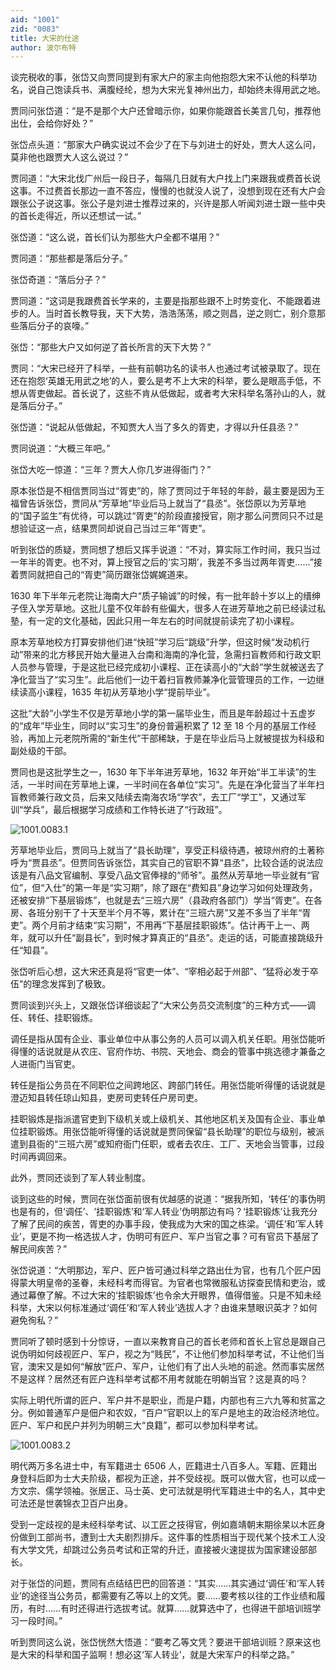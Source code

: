 ```yaml
---
aid: "1001"
zid: "0083"
title: 大宋的仕途
author: 波尔布特
---
```


谈完税收的事，张岱又向贾同提到有家大户的家主向他抱怨大宋不认他的科举功名，说自己饱读兵书、满腹经纶，想为大宋光复神州出力，却始终未得用武之地。

贾同问张岱道：“是不是那个大户还曾暗示你，如果你能跟首长美言几句，推荐他出仕，会给你好处？”

张岱点头道：“那家大户确实说过不会少了在下与刘进士的好处，贾大人这么问，莫非他也跟贾大人这么说过？”

贾同道：“大宋北伐广州后一段日子，每隔几日就有大户找上门来跟我或费首长说这事。不过费首长那边一直不答应，慢慢的也就没人说了，没想到现在还有大户会跟张公子说这事。张公子是刘进士推荐过来的，兴许是那人听闻刘进士跟一些中央的首长走得近，所以还想试一试。”

张岱道：“这么说，首长们认为那些大户全都不堪用？”

贾同道：“那些都是落后分子。”

张岱奇道：“落后分子？”

贾同道：“这词是我跟费首长学来的，主要是指那些跟不上时势变化、不能跟着进步的人。当时首长教导我，天下大势，浩浩荡荡，顺之则昌，逆之则亡，别介意那些落后分子的哀嚎。”

张岱：“那些大户又如何逆了首长所言的天下大势？”

贾同：“大宋已经开了科举，一些有前朝功名的读书人也通过考试被录取了。现在还在抱怨‘英雄无用武之地’的人，要么是考不上大宋的科举，要么是眼高手低，不想从胥吏做起。首长说了，这些不肯从低做起，或者考大宋科举名落孙山的人，就是落后分子。”

张岱道：“说起从低做起，不知贾大人当了多久的胥吏，才得以升任县丞？”

贾同说道：“大概三年吧。”

张岱大吃一惊道：“三年？贾大人你几岁进得衙门？”

原本张岱是不相信贾同当过“胥吏”的，除了贾同过于年轻的年龄，最主要是因为王福曾告诉张岱，贾同从“芳草地”毕业后马上就当了“县丞”。张岱原以为芳草地的“国子监生”有优待，可以跳过“胥吏”的阶段直接授官，刚才那么问贾同只不过是想验证这一点，结果贾同却说自己当过三年“胥吏”。

听到张岱的质疑，贾同想了想后又挥手说道：“不对，算实际工作时间，我只当过一年半的胥吏。也不对，算上授官之后的‘实习期’，我差不多当过两年胥吏……”接着贾同就把自己的“胥吏”简历跟张岱娓娓道来。

1630 年下半年元老院让海南大户“质子输诚”的时候，有一批年龄十岁以上的缙绅子侄入学芳草地。这批儿童不仅年龄有些偏大，很多人在进芳草地之前已经读过私塾，有一定的文化基础，因此只用一年左右的时间就提前读完了初小课程。

原本芳草地校方打算安排他们进“快班”学习后“跳级”升学，但这时候“发动机行动”带来的北方移民开始大量进入台南和海南的净化营，急需扫盲教师和行政文职人员参与管理，于是这批已经完成初小课程、正在读高小的“大龄”学生就被送去了净化营当了“实习生”。此后他们一边干着扫盲教师兼净化营管理员的工作，一边继续读高小课程，1635 年初从芳草地小学“提前毕业”。

这批“大龄”小学生不仅是芳草地小学的第一届毕业生，而且是年龄超过十五虚岁的“成年”毕业生，同时以“实习生”的身份普遍积累了 12 至 18 个月的基层工作经验，再加上元老院所需的“新生代”干部稀缺，于是在毕业后马上就被提拔为科级和副处级的干部。

贾同也是这批学生之一，1630 年下半年进芳草地，1632 年开始“半工半读”的生活，一半时间在芳草地上课，一半时间在各单位“实习”。先是在净化营当了半年扫盲教师兼行政文员，后来又陆续去南海农场“学农”，去工厂“学工”，又通过军训“学兵”，最后根据学习成绩和工作特长进了“行政班”。

![1001.0083.1](/1001/0083/1.webp)

芳草地毕业后，贾同马上就当了“县长助理”，享受正科级待遇，被琼州府的土著称呼为“贾县丞”。但贾同告诉张岱，其实自己的官职不算“县丞”，比较合适的说法应该是有八品文官编制、享受八品文官俸禄的“师爷”。虽然从芳草地一毕业就有“官位”，但“入仕”的第一年是“实习期”，除了跟在“费知县”身边学习如何处理政务，还被安排“下基层锻炼”，也就是去“三班六房”（县政府各部门）学当“胥吏”。在各房、各班分别干了十天至半个月不等，累计在“三班六房”又差不多当了半年“胥吏”。两个月前才结束“实习期”，不用再“下基层挂职锻炼”。估计再干上一、两年，就可以升任“副县长”，到时候才算真正的“县丞”。走运的话，可能直接跳级升任“知县”。

张岱听后心想，这大宋还真是将“官吏一体”、“宰相必起于州部”、“猛将必发于卒伍”的理念发挥到了极致。

贾同谈到兴头上，又跟张岱详细谈起了“大宋公务员交流制度”的三种方式——调任、转任、挂职锻炼。

调任是指从国有企业、事业单位中从事公务的人员可以调入机关任职。用张岱能听得懂的话说就是从农庄、官府作坊、书院、天地会、商会的管事中挑选德才兼备之人进衙门当官吏。

转任是指公务员在不同职位之间跨地区、跨部门转任。用张岱能听得懂的话说就是澄迈知县转任琼山知县，吏房司吏转任户房司吏。

挂职锻炼是指派遣官吏到下级机关或上级机关、其他地区机关及国有企业、事业单位挂职锻炼。用张岱能听得懂的话说就是贾同保留“县长助理”的职位与级别，被派遣到县衙的“三班六房”或知府衙门任职，或者去农庄、工厂、天地会当管事，过段时间再调回来。

此外，贾同还谈到了军人转业制度。

谈到这些的时候，贾同在张岱面前很有优越感的说道：“据我所知，‘转任’的事伪明也是有的，但‘调任’、‘挂职锻炼’和‘军人转业’伪明那边有吗？‘挂职锻炼’让我充分了解了民间的疾苦，胥吏的办事手段，使我成为大宋的国之栋梁。‘调任’和‘军人转业’，更是不拘一格选拔人才，伪明可有匠户、军户当官之事？可有官员下基层了解民间疾苦？”

张岱说道：“大明那边，军户、匠户皆可通过科举之路出仕为官，也有几个匠户因得蒙大明皇帝的圣眷，未经科考而得官。为官者也常微服私访探查民情和吏治，或通过幕僚了解。不过大宋的‘挂职锻炼’也令余大开眼界，值得借鉴。只是不知未经科举，大宋以何标准通过‘调任’和‘军人转业’选拔人才？由谁来慧眼识英才？如何避免徇私？”

贾同听了顿时感到十分惊讶，一直以来教育自己的首长老师和首长上官总是跟自己说伪明如何歧视匠户、军户，视之为“贱民”，不让他们参加科举考试，不让他们当官，澳宋又是如何“解放”匠户、军户，让他们有了出人头地的前途。然而事实居然不是这样？居然还有匠户连科举考试都不用考就能在明朝当官？这是真的吗？

实际上明代所谓的匠户、军户并不是职业，而是户籍，内部也有三六九等和贫富之分。例如普通军户是佃户和农奴，“百户”官职以上的军户是地主的政治经济地位。匠户、军户和民户并列为明朝三大“良籍”，都可以参加科举考试。

![1001.0083.2](/1001/0083/2.webp)

明代两万多名进士中，有军籍进士 6506 人，匠籍进士八百多人。军籍、匠籍出身登科后即为士大夫阶级，都视为正途，并不受歧视。既可以做大官，也可以成一方文宗、儒学领袖。张居正、马士英、史可法就是明代军籍进士中的名人，其中史可法还是世袭锦衣卫百户出身。

受到一定歧视的是未经科举考试、以工匠之技得官，例如嘉靖朝末期徐杲以木匠身份做到工部尚书，遭到士大夫剧烈排斥。这件事的性质相当于现代某个技术工人没有大学文凭，却跳过公务员考试和正常的升迁，直接被火速提拔为国家建设部部长。

对于张岱的问题，贾同有点结结巴巴的回答道：“其实……其实通过‘调任’和‘军人转业’的途径当公务员，都需要有乙等以上的文凭。要……要考核以往的工作业绩和履历，有时……有时还得进行选拔考试。就算……就算选中了，也得进干部培训班学习一段时间。”

听到贾同这么说，张岱恍然大悟道：“要考乙等文凭？要进干部培训班？原来这也是大宋的科举和国子监啊！想必这‘军人转业’，就是大宋军户的科举之路。”
